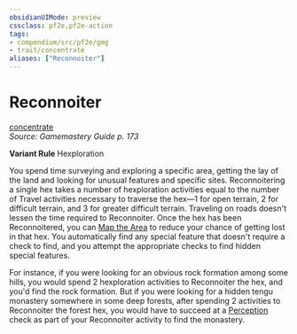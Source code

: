 ```yaml
---
obsidianUIMode: preview
cssclass: pf2e,pf2e-action
tags:
- compendium/src/pf2e/gmg
- trait/concentrate
aliases: ["Reconnoiter"]
---
```

# Reconnoiter
[concentrate](concentrate.md "Concentrate Action & Ability Trait")  
*Source: Gamemastery Guide p. 173*  

**Variant Rule** Hexploration

You spend time surveying and exploring a specific area, getting the lay of the land and looking for unusual features and specific sites. Reconnoitering a single hex takes a number of hexploration activities equal to the number of Travel activities necessary to traverse the hex—1 for open terrain, 2 for difficult terrain, and 3 for greater difficult terrain. Traveling on roads doesn't lessen the time required to Reconnoiter. Once the hex has been Reconnoitered, you can [Map the Area](map-the-area-gmg.md) to reduce your chance of getting lost in that hex. You automatically find any special feature that doesn't require a check to find, and you attempt the appropriate checks to find hidden special features.

For instance, if you were looking for an obvious rock formation among some hills, you would spend 2 hexploration activities to Reconnoiter the hex, and you'd find the rock formation. But if you were looking for a hidden tengu monastery somewhere in some deep forests, after spending 2 activities to Reconnoiter the forest hex, you would have to succeed at a [Perception](skills.md#Perception) check as part of your Reconnoiter activity to find the monastery.